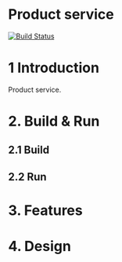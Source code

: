 # Product service
[![Build Status](https://travis-ci.org/reactivesw/product.svg?branch=master)](https://travis-ci.org/reactivesw/product) 

# 1 Introduction
Product service.

# 2. Build & Run
## 2.1 Build

## 2.2 Run

# 3. Features

# 4. Design
